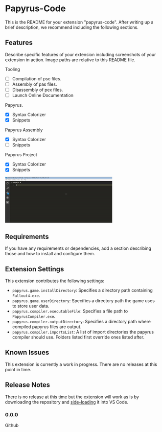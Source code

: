 # Papyrus-Code
This is the README for your extension "papyrus-code". After writing up a brief description, we recommend including the following sections.

## Features
Describe specific features of your extension including screenshots of your extension in action. Image paths are relative to this README file.

Tooling
- [ ] Compilation of psc files.
- [ ] Assembly of pas files.
- [ ] Disassembly of pex files.
- [ ] Launch Online Documentation

Papyrus.
- [x] Syntax Colorizer
- [x] Snippets

Papyrus Assembly
- [x] Syntax Colorizer
- [ ] Snippets

Papyrus Project
- [x] Syntax Colorizer
- [x] Snippets

![](images/feature-1.gif)


## Requirements
If you have any requirements or dependencies, add a section describing those and how to install and configure them.

## Extension Settings
This extension contributes the following settings:
* `papyrus.game.installDirectory`: Specifies a directory path containing `Fallout4.exe`.
* `papyrus.game.userDirectory`: Specifies a directory path the game uses to store user data.
* `papyrus.compiler.executableFile`: Specifies a file path to `PapyrusCompiler.exe`.
* `papyrus.compiler.outputDirectory`: Specifies a directory path where compiled papyrus files are output.
* `papyrus.compiler.importsList`: A list of import directories the papyrus compiler should use. Folders listed first override ones listed after.

## Known Issues
This extension is currently a work in progress. There are no releases at this point in time.

## Release Notes
There is no release at this time but the extension will work as is by downloading the repository and [side-loading](https://code.visualstudio.com/docs/extensions/install-extension#_side-loading) it into VS Code.

### 0.0.0
Github
